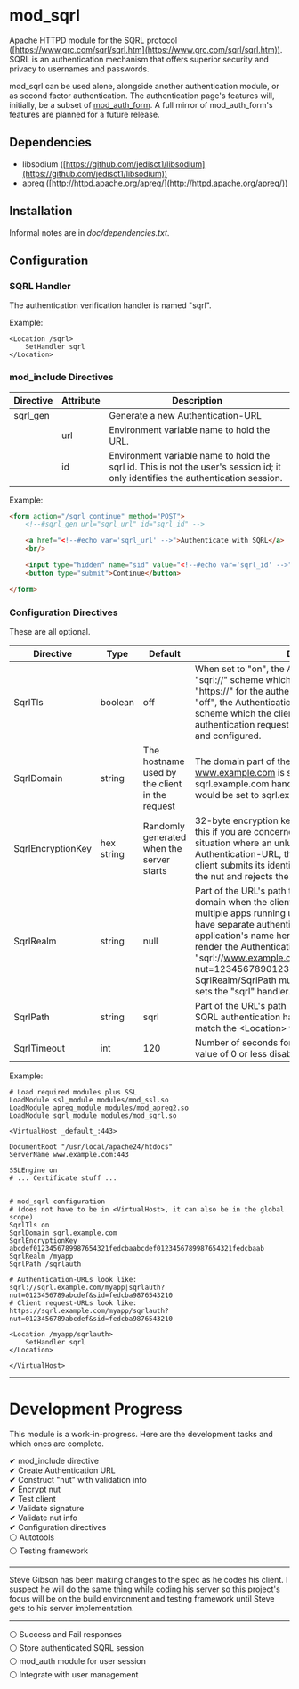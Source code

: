 # mod_sqrl

Apache HTTPD module for the SQRL protocol
([https://www.grc.com/sqrl/sqrl.htm](https://www.grc.com/sqrl/sqrl.htm)).
SQRL is an authentication mechanism that offers superior security and privacy
to usernames and passwords.

mod\_sqrl can be used alone, alongside another authentication module, or
as second factor authentication. The authentication page's features will,
initially, be a subset of
[mod\_auth\_form](http://httpd.apache.org/docs/2.4/mod/mod_auth_form.html).
A full mirror of mod\_auth\_form's features are planned for a future release.

## Dependencies

* libsodium ([https://github.com/jedisct1/libsodium](https://github.com/jedisct1/libsodium))
* apreq ([http://httpd.apache.org/apreq/](http://httpd.apache.org/apreq/))

## Installation

Informal notes are in _doc/dependencies.txt_.

## Configuration

### SQRL Handler

The authentication verification handler is named "sqrl".

Example:  
```
<Location /sqrl>
    SetHandler sqrl
</Location>
```

### mod\_include Directives

| Directive | Attribute | Description |
| --------- | --------- | ----------- |
| sqrl\_gen |           | Generate a new Authentication-URL |
|           | url       | Environment variable name to hold the URL. |
|           | id        | Environment variable name to hold the sqrl id. This is not the user's session id; it only identifies the authentication session. |

Example:
```HTML
<form action="/sqrl_continue" method="POST">
    <!--#sqrl_gen url="sqrl_url" id="sqrl_id" -->

    <a href="<!--#echo var='sqrl_url' -->">Authenticate with SQRL</a>
    <br/>

    <input type="hidden" name="sid" value="<!--#echo var='sqrl_id' -->"/>
    <button type="submit">Continue</button>

</form>
```

### Configuration Directives

These are all optional.

| Directive          | Type       | Default | Description |
| ------------------ | ---------- | ------- | ----------- |
| SqrlTls            | boolean    | off     | When set to "on", the Authentication-URL will have a "sqrl://" scheme which the client will convert to "https://" for the authentication request. When set to "off", the Authentication-URL will have a "qrl://" scheme which the client will convert to "http://" for the authentication request. Set to "on" if mod\_ssl is loaded and configured. |
| SqrlDomain         | string     | The hostname used by the client in the request | The domain part of the Authentication-URL. If www.example.com is serving the website but sqrl.example.com handles authentication, SqrlDomain would be set to sqrl.example.com. |
| SqrlEncryptionKey  | hex string | Randomly generated when the server starts | 32-byte encryption key used to encrypt the nut. Set this if you are concerned with encountering the situation where an unlucky client requests an Authentication-URL, the server is restarted, then the client submits its identity but the server fails to decrypt the nut and rejects the identity. |
| SqrlRealm | string     | null    | Part of the URL's path that should be included with the domain when the client calculates its keys. If you have multiple apps running under the same domain, they can have separate authentications by putting the application's name here. Example: "app\_name" would render the Authentication-URL "sqrl://www.example.com/app_name &#x7c;sqrl?nut=1234567890123456&sid=6543210987654321". SqrlRealm/SqrlPath must match the &lt;Location> that sets the "sqrl" handler. |
| SqrlPath           | string     | sqrl    | Part of the URL's path (after the realm) that maps to the SQRL authentication handler. SqrlRealm/SqrlPath must match the &lt;Location> that sets the "sqrl" handler. |
| SqrlTimeout        | int        | 120     | Number of seconds for which the SQRL code is valid. A value of 0 or less disables the timeout. |

Example:
```
# Load required modules plus SSL
LoadModule ssl_module modules/mod_ssl.so
LoadModule apreq_module modules/mod_apreq2.so
LoadModule sqrl_module modules/mod_sqrl.so

<VirtualHost _default_:443>

DocumentRoot "/usr/local/apache24/htdocs"
ServerName www.example.com:443

SSLEngine on
# ... Certificate stuff ...


# mod_sqrl configuration
# (does not have to be in <VirtualHost>, it can also be in the global scope)
SqrlTls on
SqrlDomain sqrl.example.com
SqrlEncryptionKey abcdef0123456789987654321fedcbaabcdef0123456789987654321fedcbaab
SqrlRealm /myapp
SqrlPath /sqrlauth

# Authentication-URLs look like: sqrl://sqrl.example.com/myapp|sqrlauth?nut=0123456789abcdef&sid=fedcba9876543210
# Client request-URLs look like: https://sqrl.example.com/myapp/sqrlauth?nut=0123456789abcdef&sid=fedcba9876543210

<Location /myapp/sqrlauth>
    SetHandler sqrl
</Location>

</VirtualHost>

```
  

---
# Development Progress

This module is a work-in-progress. Here are the development tasks and which
ones are complete.

&#x2714; mod\_include directive  
&#x2714; Create Authentication URL  
&#x2714; Construct "nut" with validation info  
&#x2714; Encrypt nut  
&#x2714; Test client  
&#x2714; Validate signature  
&#x2714; Validate nut info  
&#x2714; Configuration directives  
&#x26aa; Autotools  
&#x26aa; Testing framework  

---
Steve Gibson has been making changes to the spec as he codes his client. I
suspect he will do the same thing while coding his server so this project's
focus will be on the build environment and testing framework until Steve gets
to his server implementation.

---
&#x26aa; Success and Fail responses  
&#x26aa; Store authenticated SQRL session  
&#x26aa; mod\_auth module for user session  
&#x26aa; Integrate with user management  


